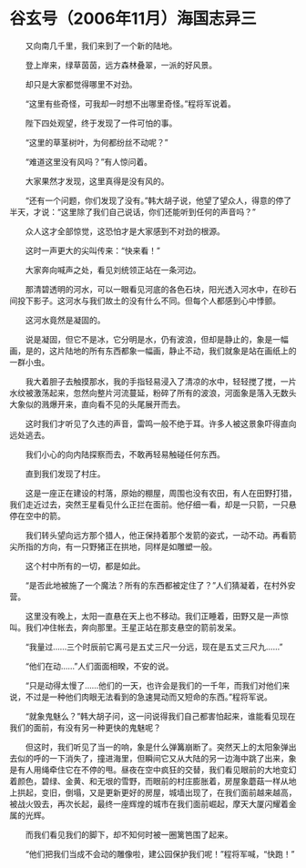 # 谷玄号（2006年11月）海国志异三

　　又向南几千里，我们来到了一个新的陆地。

　　登上岸来，绿草茵茵，远方森林叠翠，一派的好风景。

　　却只是大家都觉得哪里不对劲。

　　“这里有些奇怪，可我却一时想不出哪里奇怪。”程将军说着。

　　陛下四处观望，终于发现了一件可怕的事。

　　“这里的草茎树叶，为何都纷丝不动呢？”

　　“难道这里没有风吗？”有人惊问着。

　　大家果然才发现，这里真得是没有风的。

　　“还有一个问题，你们发现了没有。”韩大胡子说，他望了望众人，得意的停了半天，才说：“这里除了我们自己说话，你们还能听到任何的声音吗？”

　　众人这才全部惊觉，这恐怕才是大家感到不对劲的根源。

　　这时一声更大的尖叫传来：“快来看！”

　　大家奔向喊声之处，看见刘统领正站在一条河边。

　　那清碧透明的河水，可以一眼看见河底的各色石块，阳光透入河水中，在砂石间投下影子。这河水与我们故土的没有什么不同。但每个人都感到心中悸颤。

　　这河水竟然是凝固的。

　　说是凝固，但它不是冰，它分明是水，仍有波浪，但却是静止的，象是一幅画，是的，这片陆地的所有东西都象一幅画，静止不动，我们就象是站在画纸上的一群小虫。

　　我大着胆子去触摸那水，我的手指轻易浸入了清凉的水中，轻轻搅了搅，一片水纹被激荡起来，忽然向整片河流蔓延，粉碎了所有的波浪，河面象是落入无数头大象似的溅爆开来，直向看不见的头尾展开而去。

　　这时我们才听见了久违的声音，雷鸣一般不绝于耳。许多人被这景象吓得直向远处逃去。

　　我们小心的向内陆探察而去，不敢再轻易触碰任何东西。

　　直到我们发现了村庄。

　　这是一座正在建设的村落，原始的棚屋，周围也没有农田，有人在田野打猎，我们走近过去，突然王星看见什么正拦在面前。他仔细一看，却是一只箭，一只悬停在空中的箭。

　　我们转头望向远方那个猎人，他正保持着那个发箭的姿式，一动不动。再看箭尖所指的方向，有一只野猪正在拱地，同样是如雕塑一般。

　　这个村中所有的一切，都是如此。

　　“是否此地被施了一个魔法？所有的东西都被定住了？”人们猜凝着，在村外安营。

　　这里没有晚上，太阳一直悬在天上也不移动。我们正睡着，田野又是一声惊叫。我们冲住帐去，奔向那里。王星正站在那支悬空的箭前发呆。

　　“我量过……三个时辰前它离弓是五丈三尺一分远，现在是五丈三尺九……”

　　“他们在动……”人们面面相暌，不安的说。

　　“只是动得太慢了……他们的一天，也许会是我们的一千年，而我们对他们来说，不过是一种他们肉眼无法看到的急速晃动而又短命的东西。”程将军说。

　　“就象鬼魅么？”韩大胡子问，这一问说得我们自己都害怕起来，谁能看见现在我们的面前，有没有另一种更快的鬼魅呢？

　　但这时，我们听见了当一的响，象是什么弹篝崩断了。突然天上的太阳象弹出去似的呼的一下消失了，撞进海里，但瞬间它又从大陆的另一边海中跳了出来，象是有人用绳牵住它在不停的甩。昼夜在空中疯狂的交替，我们看见眼前的大地变幻着颜色，碧绿、金黄、和无垠的雪野，而眼前的村庄膨胀着，房屋象蘑菇一样从地上拱起，变旧，倒塌，又是更新更好的房屋，城墙出现了，在我们面前越来越高，被战火毁去，再次长起，最终一座辉煌的城市在我们面前崛起，摩天大厦闪耀着金属的光辉。

　　而我们看见我们的脚下，却不知何时被一圈篱笆围了起来。

　　“他们把我们当成不会动的雕像啦，建公园保护我们呢！”程将军喊，“快跑！”　　
